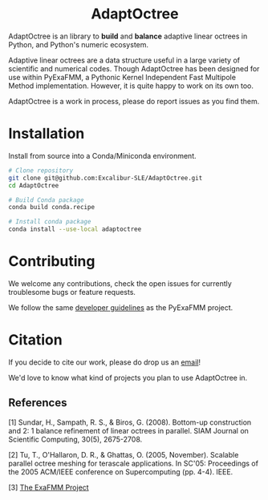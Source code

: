 <h1 align='center'> AdaptOctree </h1>

AdaptOctree is an library to **build** and **balance** adaptive linear octrees in Python, and Python's numeric ecosystem.

Adaptive linear octrees are a data structure useful in a large variety of scientific and numerical codes. Though AdaptOctree has been designed for use within PyExaFMM, a Pythonic Kernel Independent Fast Multipole Method implementation. However, it is quite happy to work on its own too.

AdaptOctree is a work in process, please do report issues as you find them.

# Installation

Install from source into a Conda/Miniconda environment.

```bash
# Clone repository
git clone git@github.com:Excalibur-SLE/AdaptOctree.git
cd AdaptOctree

# Build Conda package
conda build conda.recipe

# Install conda package
conda install --use-local adaptoctree
```

# Contributing

We welcome any contributions, check the open issues for currently troublesome bugs or feature requests.

We follow the same [developer guidelines](https://github.com/exafmm/pyexafmm/wiki/Contributing-%F0%9F%92%BB) as the PyExaFMM project.

# Citation

If you decide to cite our work, please do drop us an [email](mailto:srinathkailasa@gmail.com)!

We'd love to know what kind of projects you plan to use AdaptOctree in.

## References

[1] Sundar, H., Sampath, R. S., & Biros, G. (2008). Bottom-up construction and 2: 1 balance refinement of linear octrees in parallel. SIAM Journal on Scientific Computing, 30(5), 2675-2708.

[2] Tu, T., O'Hallaron, D. R., & Ghattas, O. (2005, November). Scalable parallel octree meshing for terascale applications. In SC'05: Proceedings of the 2005 ACM/IEEE conference on Supercomputing (pp. 4-4). IEEE.

[3] [The ExaFMM Project](https://github.com/exafmm)
